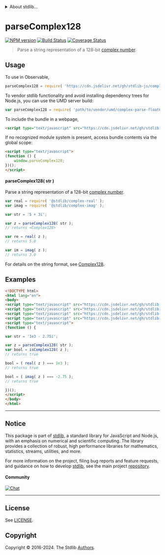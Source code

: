 <!--

@license Apache-2.0

Copyright (c) 2024 The Stdlib Authors.

Licensed under the Apache License, Version 2.0 (the "License");
you may not use this file except in compliance with the License.
You may obtain a copy of the License at

   http://www.apache.org/licenses/LICENSE-2.0

Unless required by applicable law or agreed to in writing, software
distributed under the License is distributed on an "AS IS" BASIS,
WITHOUT WARRANTIES OR CONDITIONS OF ANY KIND, either express or implied.
See the License for the specific language governing permissions and
limitations under the License.

-->


<details>
  <summary>
    About stdlib...
  </summary>
  <p>We believe in a future in which the web is a preferred environment for numerical computation. To help realize this future, we've built stdlib. stdlib is a standard library, with an emphasis on numerical and scientific computation, written in JavaScript (and C) for execution in browsers and in Node.js.</p>
  <p>The library is fully decomposable, being architected in such a way that you can swap out and mix and match APIs and functionality to cater to your exact preferences and use cases.</p>
  <p>When you use stdlib, you can be absolutely certain that you are using the most thorough, rigorous, well-written, studied, documented, tested, measured, and high-quality code out there.</p>
  <p>To join us in bringing numerical computing to the web, get started by checking us out on <a href="https://github.com/stdlib-js/stdlib">GitHub</a>, and please consider <a href="https://opencollective.com/stdlib">financially supporting stdlib</a>. We greatly appreciate your continued support!</p>
</details>

# parseComplex128

[![NPM version][npm-image]][npm-url] [![Build Status][test-image]][test-url] [![Coverage Status][coverage-image]][coverage-url] <!-- [![dependencies][dependencies-image]][dependencies-url] -->

> Parse a string representation of a 128-bit [complex number][@stdlib/complex/float64].

<!-- Section to include introductory text. Make sure to keep an empty line after the intro `section` element and another before the `/section` close. -->

<section class="intro">

</section>

<!-- /.intro -->

<!-- Package usage documentation. -->



<section class="usage">

## Usage

To use in Observable,

```javascript
parseComplex128 = require( 'https://cdn.jsdelivr.net/gh/stdlib-js/complex-parse-float64@v0.1.0-umd/browser.js' )
```

To vendor stdlib functionality and avoid installing dependency trees for Node.js, you can use the UMD server build:

```javascript
var parseComplex128 = require( 'path/to/vendor/umd/complex-parse-float64/index.js' )
```

To include the bundle in a webpage,

```html
<script type="text/javascript" src="https://cdn.jsdelivr.net/gh/stdlib-js/complex-parse-float64@v0.1.0-umd/browser.js"></script>
```

If no recognized module system is present, access bundle contents via the global scope:

```html
<script type="text/javascript">
(function () {
    window.parseComplex128;
})();
</script>
```

#### parseComplex128( str )

Parse a string representation of a 128-bit [complex number][@stdlib/complex/float64].

```javascript
var real = require( '@stdlib/complex-real' );
var imag = require( '@stdlib/complex-imag' );

var str = '5 + 3i';

var z = parseComplex128( str );
// returns <Complex128>

var re = real( z );
// returns 5.0

var im = imag( z );
// returns 3.0
```

For details on the string format, see [Complex128][@stdlib/complex/float64].

</section>

<!-- /.usage -->

<!-- Package usage notes. Make sure to keep an empty line after the `section` element and another before the `/section` close. -->

<section class="notes">

</section>

<!-- /.notes -->

<!-- Package usage examples. -->

<section class="examples">

## Examples

<!-- eslint no-undef: "error" -->

```html
<!DOCTYPE html>
<html lang="en">
<body>
<script type="text/javascript" src="https://cdn.jsdelivr.net/gh/stdlib-js/complex-parse-float64@v0.1.0-umd/browser.js"></script>
<script type="text/javascript" src="https://cdn.jsdelivr.net/gh/stdlib-js/assert-is-complex128@umd/browser.js"></script>
<script type="text/javascript" src="https://cdn.jsdelivr.net/gh/stdlib-js/complex-real@umd/browser.js"></script>
<script type="text/javascript" src="https://cdn.jsdelivr.net/gh/stdlib-js/complex-imag@umd/browser.js"></script>
<script type="text/javascript">
(function () {

var str = '1e3 - 2.75i';

var z = parseComplex128( str );
var bool = isComplex128( z );
// returns true

bool = ( real( z ) === 1e3 );
// returns true

bool = ( imag( z ) === -2.75 );
// returns true

})();
</script>
</body>
</html>
```

</section>

<!-- /.examples -->

<!-- Section to include cited references. If references are included, add a horizontal rule *before* the section. Make sure to keep an empty line after the `section` element and another before the `/section` close. -->

<section class="references">

</section>

<!-- /.references -->

<!-- Section for related `stdlib` packages. Do not manually edit this section, as it is automatically populated. -->

<section class="related">

</section>

<!-- /.related -->

<!-- Section for all links. Make sure to keep an empty line after the `section` element and another before the `/section` close. -->


<section class="main-repo" >

* * *

## Notice

This package is part of [stdlib][stdlib], a standard library for JavaScript and Node.js, with an emphasis on numerical and scientific computing. The library provides a collection of robust, high performance libraries for mathematics, statistics, streams, utilities, and more.

For more information on the project, filing bug reports and feature requests, and guidance on how to develop [stdlib][stdlib], see the main project [repository][stdlib].

#### Community

[![Chat][chat-image]][chat-url]

---

## License

See [LICENSE][stdlib-license].


## Copyright

Copyright &copy; 2016-2024. The Stdlib [Authors][stdlib-authors].

</section>

<!-- /.stdlib -->

<!-- Section for all links. Make sure to keep an empty line after the `section` element and another before the `/section` close. -->

<section class="links">

[npm-image]: http://img.shields.io/npm/v/@stdlib/complex-parse-float64.svg
[npm-url]: https://npmjs.org/package/@stdlib/complex-parse-float64

[test-image]: https://github.com/stdlib-js/complex-parse-float64/actions/workflows/test.yml/badge.svg?branch=v0.1.0
[test-url]: https://github.com/stdlib-js/complex-parse-float64/actions/workflows/test.yml?query=branch:v0.1.0

[coverage-image]: https://img.shields.io/codecov/c/github/stdlib-js/complex-parse-float64/main.svg
[coverage-url]: https://codecov.io/github/stdlib-js/complex-parse-float64?branch=main

<!--

[dependencies-image]: https://img.shields.io/david/stdlib-js/complex-parse-float64.svg
[dependencies-url]: https://david-dm.org/stdlib-js/complex-parse-float64/main

-->

[chat-image]: https://img.shields.io/gitter/room/stdlib-js/stdlib.svg
[chat-url]: https://app.gitter.im/#/room/#stdlib-js_stdlib:gitter.im

[stdlib]: https://github.com/stdlib-js/stdlib

[stdlib-authors]: https://github.com/stdlib-js/stdlib/graphs/contributors

[umd]: https://github.com/umdjs/umd
[es-module]: https://developer.mozilla.org/en-US/docs/Web/JavaScript/Guide/Modules

[deno-url]: https://github.com/stdlib-js/complex-parse-float64/tree/deno
[deno-readme]: https://github.com/stdlib-js/complex-parse-float64/blob/deno/README.md
[umd-url]: https://github.com/stdlib-js/complex-parse-float64/tree/umd
[umd-readme]: https://github.com/stdlib-js/complex-parse-float64/blob/umd/README.md
[esm-url]: https://github.com/stdlib-js/complex-parse-float64/tree/esm
[esm-readme]: https://github.com/stdlib-js/complex-parse-float64/blob/esm/README.md
[branches-url]: https://github.com/stdlib-js/complex-parse-float64/blob/main/branches.md

[stdlib-license]: https://raw.githubusercontent.com/stdlib-js/complex-parse-float64/main/LICENSE

[@stdlib/complex/float64]: https://github.com/stdlib-js/complex-float64/tree/umd

</section>

<!-- /.links -->
